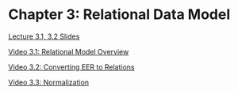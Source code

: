 # Chapter 3: Relational Data Model

[Lecture 3.1, 3.2 Slides](~/Chapter_3_Relational_Model.pdf)

[Video 3.1: Relational Model Overview](https://clemson.instructure.com/courses/253766/pages/video-3-dot-1-relational-model-overview?module_item_id=4572471)

[Video 3.2: Converting EER to Relations](https://clemson.instructure.com/courses/253766/pages/video-3-dot-2-converting-eer-to-relations?module_item_id=4572472)

[Video 3.3: Normalization](https://clemson.instructure.com/courses/253766/pages/video-3-dot-3-normalization?module_item_id=4572479)